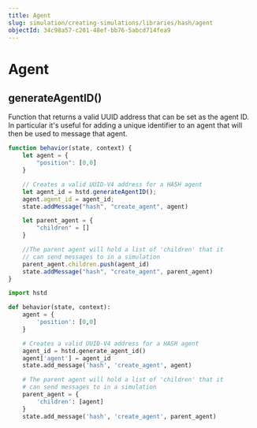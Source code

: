 ```yaml
---
title: Agent
slug: simulation/creating-simulations/libraries/hash/agent
objectId: 34c98a57-c201-48ef-bb76-5abcd714fea9
---
```


# Agent

## generateAgentID()

Function that returns a valid UUID address that can be set as the agent ID. In particular it's useful for adding a unique identifier to an agent that will then be used to message that agent.

<Tabs>
<Tab title="JavaScript" >

```javascript
function behavior(state, context) {
    let agent = {
        "position": [0,0]
    }

    // Creates a valid UUID-V4 address for a HASH agent
    let agent_id = hstd.generateAgentID();
    agent.agent_id = agent_id;
    state.addMessage("hash", "create_agent", agent)

    let parent_agent = {
        "children" = []
    }

    //The parent agent will hold a list of 'children' that it
    // can send messages to in a simulation
    parent_agent.children.push(agent_id)
    state.addMessage("hash", "create_agent", parent_agent)
}
```

</Tab >

<Tab title="Python" >

```python
import hstd

def behavior(state, context):
    agent = {
        'position': [0,0]
    }

    # Creates a valid UUID-V4 address for a HASH agent
    agent_id = hstd.generate_agent_id()
    agent['agent'] = agent_id
    state.add_message('hash', 'create_agent', agent)

    # The parent agent will hold a list of 'children' that it
    # can send messages to in a simulation
    parent_agent = {
        'children': [agent]
    }
    state.add_message('hash', 'create_agent', parent_agent)
```

</Tab>
</Tabs>